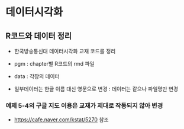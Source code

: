 # 데이터시각화

## R코드와 데이터 정리

* 한국방송통신대 데이터시각화 교재 코드를 정리

* pgm : chapter별 R코드의 rmd 파일
* data : 각장의 데이터

 * 일부데이터는 한글 이름 대신 영문으로 변경 : 데이터는 같으나 파일명만 변경 
 
### 예제 5-4의 구글 지도 이용은  교재가 제대로 작동되지 않아 변경
 * https://cafe.naver.com/kstat/5270 참조
